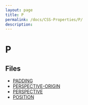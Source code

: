 ```yaml
---
layout: page
title: P
permalink: /docs/CSS-Properties/P/
description: 
---
```


# P



## Files
* [PADDING](/compare.html2pdf.tools/docs/CSS-Properties/P/padding.md)
* [PERSPECTIVE-ORIGIN](/compare.html2pdf.tools/docs/CSS-Properties/P/perspective-origin.md)
* [PERSPECTIVE](/compare.html2pdf.tools/docs/CSS-Properties/P/perspective.md)
* [POSITION](/compare.html2pdf.tools/docs/CSS-Properties/P/position.md)

